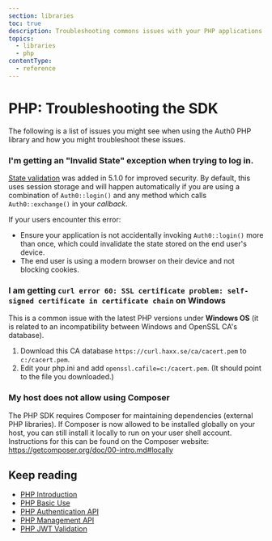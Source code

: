 ```yaml
---
section: libraries
toc: true
description: Troubleshooting commons issues with your PHP applications.
topics:
  - libraries
  - php
contentType:
  - reference
---
```

# PHP: Troubleshooting the SDK

The following is a list of issues you might see when using the Auth0 PHP library and how you might troubleshoot these issues.

### I'm getting an "Invalid State" exception when trying to log in.

[State validation](https://auth0.com/docs/protocols/oauth2/oauth-state) was added in 5.1.0 for improved security. By default, this uses session storage and will happen automatically if you are using a combination of `Auth0::login()` and any method which calls `Auth0::exchange()` in your <dfn data-key="callback">callback</dfn>.

If your users encounter this error:
- Ensure your application is not accidentally invoking `Auth0::login()` more than once, which could invalidate the state stored on the end user's device.
- The end user is using a modern browser on their device and not blocking cookies.

### I am getting `curl error 60: SSL certificate problem: self-signed certificate in certificate chain` on Windows

This is a common issue with the latest PHP versions under **Windows OS** (it is related to an incompatibility between Windows and OpenSSL CA's database).

1. Download this CA database `https://curl.haxx.se/ca/cacert.pem` to `c:/cacert.pem`.
2. Edit your php.ini and add `openssl.cafile=c:/cacert.pem`. (It should point to the file you downloaded.)

### My host does not allow using Composer

The PHP SDK requires Composer for maintaining dependencies (external PHP libraries). If Composer is now allowed to be installed globally on your host, you can still install it locally to run on your user shell account. Instructions for this can be found on the Composer website: https://getcomposer.org/doc/00-intro.md#locally

## Keep reading

* [PHP Introduction](/libraries/auth0-php)
* [PHP Basic Use](/libraries/auth0-php/basic-use)
* [PHP Authentication API](/libraries/auth0-php/authentication-api)
* [PHP Management API](/libraries/auth0-php/management-api)
* [PHP JWT Validation](/libraries/auth0-php/jwt-validation)

